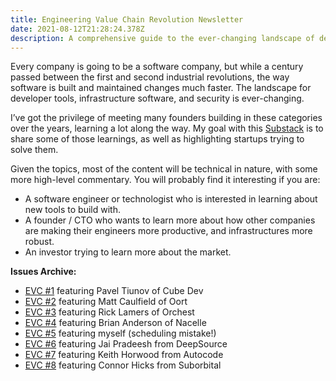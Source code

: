 ```yaml
---
title: Engineering Value Chain Revolution Newsletter
date: 2021-08-12T21:28:24.378Z
description: A comprehensive guide to the ever-changing landscape of developer tools, infrastructure software, and security, featuring insights from various industry founders.
---
```


Every company is going to be a software company, but while a century passed between the first and second industrial revolutions, the way software is built and maintained changes much faster. The landscape for developer tools, infrastructure software, and security is ever-changing.

I’ve got the privilege of meeting many founders building in these categories over the years, learning a lot along the way. My goal with this [Substack](https://evcrevolution.com/) is to share some of those learnings, as well as highlighting startups trying to solve them.

Given the topics, most of the content will be technical in nature, with some more high-level commentary. You will probably find it interesting if you are:

* A software engineer or technologist who is interested in learning about new tools to build with.
* A founder / CTO who wants to learn more about how other companies are making their engineers more productive, and infrastructures more robust.
* An investor trying to learn more about the market.

**Issues Archive:**

* [EVC #1](https://evcrevolution.com/p/evc-1-ubers-move-to-ramen-apple-m1s?s=r) featuring Pavel Tiunov of Cube Dev
* [EVC #2](https://evcrevolution.com/p/evc-2-dont-poke-the-open-source-bear?s=r) featuring Matt Caulfield of Oort
* [EVC #3](https://evcrevolution.com/p/evc-3-headless-orchestration-a-bug?s=r) featuring Rick Lamers of Orchest
* [EVC #4](https://evcrevolution.com/p/evc-4-one-identity-to-rule-them-all?s=r) featuring Brian Anderson of Nacelle
* [EVC #5](https://evcrevolution.com/p/evc-5-nfts-and-cyberpunk-d3js-learnings?s=r) featuring myself (scheduling mistake!)
* [EVC #6](https://evcrevolution.com/p/evc-6-how-do-open-source-companies?s=r) featuring Jai Pradeesh from DeepSource
* [EVC #7](https://evcrevolution.com/p/evc-7-testing-testing-testing?s=r) featuring Keith Horwood from Autocode
* [EVC #8](https://evcrevolution.com/p/evc-8-wasming-around-with-compute?s=r) featuring Connor Hicks from Suborbital
